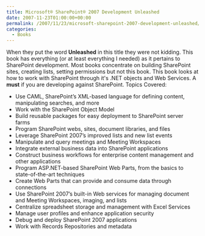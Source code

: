 ```yaml
---
title: Microsoft® SharePoint® 2007 Development Unleashed
date: 2007-11-23T01:00:00+00:00
permalink: /2007/11/23/microsoft-sharepoint-2007-development-unleashed/
categories:
  - Books
---
```

When they put the word **Unleashed** in this title they were not kidding. This book has everything (or at least everything I needed) as it pertains to SharePoint development. Most books concentrate on building SharePoint sites, creating lists, setting permissions but not this book. This book looks at how to work with SharePoint through it's .NET objects and Web Services. A **must** if you are developing against SharePoint. Topics Covered:

* Use CAML, SharePoint’s XML-based language for defining content, manipulating searches, and more
* Work with the SharePoint Object Model
* Build reusable packages for easy deployment to SharePoint server farms
* Program SharePoint webs, sites, document libraries, and files
* Leverage SharePoint 2007’s improved lists and new list events
* Manipulate and query meetings and Meeting Workspaces
* Integrate external business data into SharePoint applications
* Construct business workflows for enterprise content management and other applications
* Program ASP.NET-based SharePoint Web Parts, from the basics to state-of-the-art techniques
* Create Web Parts that can provide and consume data through connections
* Use SharePoint 2007’s built-in Web services for managing document and Meeting Workspaces, imaging, and lists
* Centralize spreadsheet storage and management with Excel Services
* Manage user profiles and enhance application security
* Debug and deploy SharePoint 2007 applications
* Work with Records Repositories and metadata